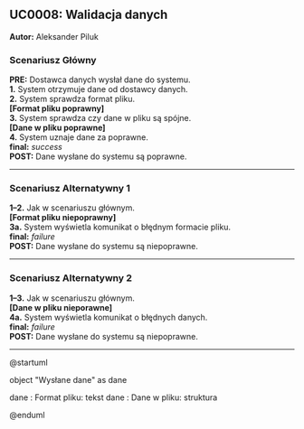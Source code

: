 ## UC0008: Walidacja danych

**Autor:** Aleksander Piluk

### **Scenariusz Główny**

**PRE:** Dostawca danych wysłał dane do systemu.  
**1.** System otrzymuje dane od dostawcy danych.  
**2.** System sprawdza format pliku.  
**[Format pliku poprawny]**  
**3.** System sprawdza czy dane w pliku są spójne.  
**[Dane w pliku poprawne]**  
**4.** System uznaje dane za poprawne.  
**final:** *success*  
**POST:** Dane wysłane do systemu są poprawne.  

---

### **Scenariusz Alternatywny 1**  

**1–2.** Jak w scenariuszu głównym.    
**[Format pliku niepoprawny]**  
**3a.** System wyświetla komunikat o błędnym formacie pliku.  
**final:** *failure*  
**POST:** Dane wysłane do systemu są niepoprawne.  

---

### **Scenariusz Alternatywny 2**  
**1–3.** Jak w scenariuszu głównym.      
**[Dane w pliku nieporawne]**  
**4a.** System wyświetla komunikat o błędnych danych.  
**final:** *failure*    
**POST:** Dane wysłane do systemu są niepoprawne.  

---
@startuml

object "Wysłane dane" as dane

dane : Format pliku: tekst
dane : Dane w pliku: struktura

@enduml
